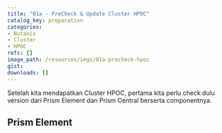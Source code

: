 ```yaml
---
title: "01a - PreCheck & Update Cluster HPOC"
catalog_key: preparation
categories:
- Nutanix
- Cluster
- HPOC
refs: []
image_path: /resources/imgs/01a-precheck-hpoc
gist: 
downloads: []
---
```


Setelah kita mendapatkan Cluster HPOC, pertama kita perlu check dulu version dari Prism Element dan Prism Central berserta componentnya.

## Prism Element

